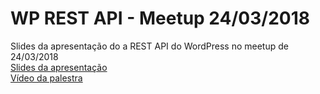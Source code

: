 # WP REST API - Meetup 24/03/2018
Slides da apresentação do a REST API do WordPress no meetup de 24/03/2018
<br>
<a href="https://goo.gl/nYEj5W" target="_blank">Slides da apresentação</a>
<br>
<a href="https://goo.gl/N7ahzd" target="_blank">Vídeo da palestra</a>

